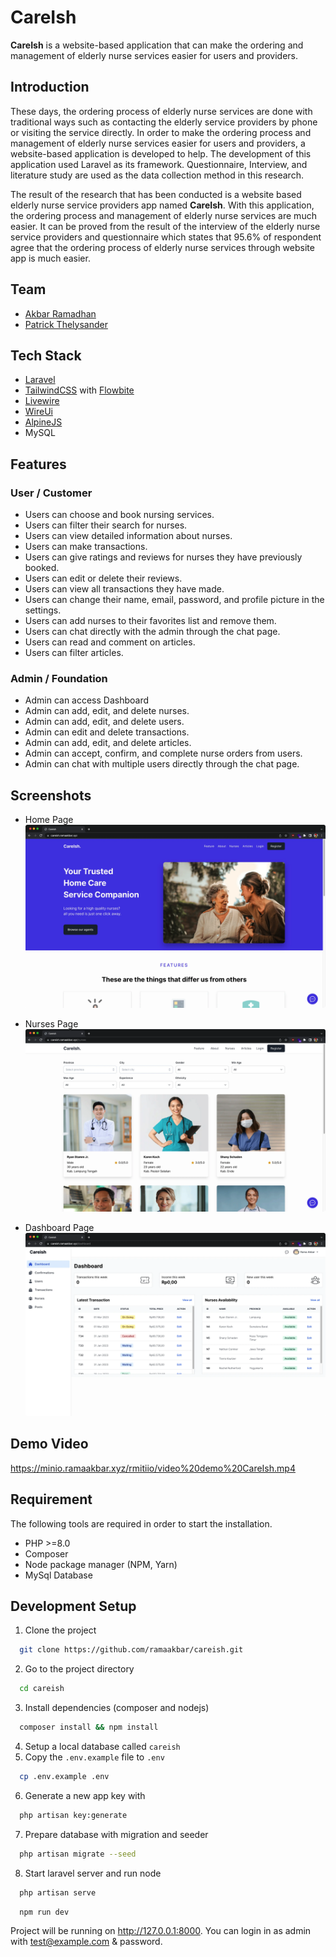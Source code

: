 # CareIsh

**CareIsh** is a website-based application that can make the ordering and management of elderly nurse services easier for users and providers.

## Introduction

These days, the ordering process of elderly nurse services are done with traditional ways such as contacting the elderly service providers by phone or visiting the service directly. In order to make the ordering process and management of elderly nurse services easier for users and providers, a website-based application is developed to help. The development of this application used Laravel as its framework. Questionnaire, Interview, and literature study are used as the data collection method in this research.

The result of the research that has been conducted is a website based elderly nurse service providers app named **CareIsh**. With this application, the ordering process and management of elderly nurse services are much easier. It can be proved from the result of the interview of the elderly nurse service providers and questionnaire which states that 95.6% of respondent agree that the ordering process of elderly nurse services through website app is much easier.

## Team

-   [Akbar Ramadhan](https://github.com/ramaakbar)
-   [Patrick Thelysander](https://github.com/Osiris181)

## Tech Stack

-   [Laravel](https://laravel.com/)
-   [TailwindCSS](https://tailwindcss.com/) with [Flowbite](https://flowbite.com/)
-   [Livewire](https://laravel-livewire.com/)
-   [WireUi](https://livewire-wireui.com/)
-   [AlpineJS](https://alpinejs.dev/)
-   MySQL

## Features

### User / Customer

-   Users can choose and book nursing services.
-   Users can filter their search for nurses.
-   Users can view detailed information about nurses.
-   Users can make transactions.
-   Users can give ratings and reviews for nurses they have previously booked.
-   Users can edit or delete their reviews.
-   Users can view all transactions they have made.
-   Users can change their name, email, password, and profile picture in the settings.
-   Users can add nurses to their favorites list and remove them.
-   Users can chat directly with the admin through the chat page.
-   Users can read and comment on articles.
-   Users can filter articles.

### Admin / Foundation

-   Admin can access Dashboard
-   Admin can add, edit, and delete nurses.
-   Admin can add, edit, and delete users.
-   Admin can edit and delete transactions.
-   Admin can add, edit, and delete articles.
-   Admin can accept, confirm, and complete nurse orders from users.
-   Admin can chat with multiple users directly through the chat page.

## Screenshots

-   Home Page
    ![Home Page](public/assets/screenshot/home.webp)

-   Nurses Page
    ![Nurses Page](public/assets/screenshot/nurses.webp)

-   Dashboard Page
    ![Dashboard Page](public/assets/screenshot/dashboard.webp)

## Demo Video

https://minio.ramaakbar.xyz/rmitiio/video%20demo%20CareIsh.mp4

## Requirement

The following tools are required in order to start the installation.

-   PHP >=8.0
-   Composer
-   Node package manager (NPM, Yarn)
-   MySql Database

## Development Setup

1. Clone the project

```bash
  git clone https://github.com/ramaakbar/careish.git
```

2. Go to the project directory

```bash
  cd careish
```

3. Install dependencies (composer and nodejs)

```bash
  composer install && npm install
```

4. Setup a local database called `careish`
5. Copy the `.env.example` file to `.env`

```bash
  cp .env.example .env
```

6. Generate a new app key with

```bash
  php artisan key:generate
```

7. Prepare database with migration and seeder

```bash
  php artisan migrate --seed
```

8. Start laravel server and run node

```bash
  php artisan serve
```

```bash
  npm run dev
```

Project will be running on http://127.0.0.1:8000. You can login in as admin with test@example.com & password.
